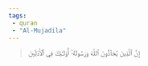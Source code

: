 ```yaml
---
tags: 
 - quran 
 - "Al-Mujadila"
---
```


> إِنَّ ٱلَّذِينَ يُحَآدُّونَ ٱللَّهَ وَرَسُولَهُۥٓ أُوْلَـٰٓئِكَ فِي ٱلۡأَذَلِّينَ
